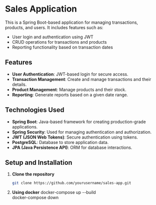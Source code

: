 # Sales Application

This is a Spring Boot-based application for managing transactions, products, and users. It includes features such as:
- User login and authentication using JWT
- CRUD operations for transactions and products
- Reporting functionality based on transaction dates

## Features
- **User Authentication**: JWT-based login for secure access.
- **Transaction Management**: Create and manage transactions and their details.
- **Product Management**: Manage products and their stock.
- **Reporting**: Generate reports based on a given date range.

## Technologies Used
- **Spring Boot**: Java-based framework for creating production-grade applications.
- **Spring Security**: Used for managing authentication and authorization.
- **JWT (JSON Web Tokens)**: Secure authentication using tokens.
- **PostgreSQL**: Database to store application data.
- **JPA (Java Persistence API)**: ORM for database interactions.

## Setup and Installation

1. **Clone the repository**
   ```bash
   git clone https://github.com/yourusername/sales-app.git
2. **Using docker**
   docker-compose up --build  
   docker-compose down